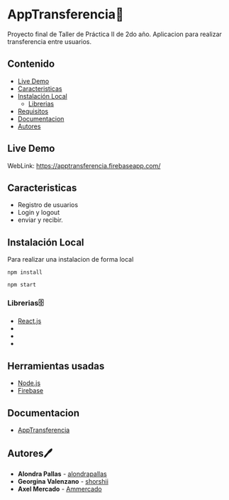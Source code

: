 # AppTransferencia📔

Proyecto final de Taller de Práctica II de 2do año. Aplicacion para realizar transferencia entre usuarios.

## Contenido

- [Live Demo](#live-demo)
- [Caracteristicas](#caracteristicas)
- [Instalación Local](#instalacion-local)
  - [Librerias](#librerias)
- [Requisitos](#requisitos)
- [Documentacion](#documentacion)
- [Autores](#autores)

## Live Demo

WebLink: https://apptransferencia.firebaseapp.com/

## Caracteristicas

- Registro de usuarios
- Login y logout
- enviar y recibir.

## Instalación Local

Para realizar una instalacion de forma local

```
npm install
```

```
npm start
```

### Librerias🗄
* [React.js]()
* []()
* []()
* []()

## Herramientas usadas

* [Node.js](https://nodejs.org/es/)
* [Firebase](https://firebase.google.com/)

## Documentacion

* [AppTransferencia](https://docs.google.com/document/d/1zkujJerrCidHqzgz9zQPlYm0mr6m57QYFJoyYaKOttE/edit?usp=sharing)

## Autores🖊

* **Alondra Pallas** - [alondrapallas](https://github.com/alondrapallas)
* **Georgina Valenzano**  - [shorshii](https://github.com/shorshii)
* **Axel Mercado**  - [Ammercado](https://github.com/Ammercado)
